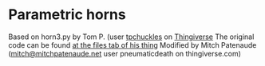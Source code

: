 # Parametric horns
Based on horn3.py by Tom P. (user [tpchuckles](https://www.thingiverse.com/tpchuckles/designs) on [Thingiverse](https://thingiverse.com)
The original code can be found [at the files tab of his thing](https://www.thingiverse.com/thing:5392374/files)
Modified by Mitch Patenaude (mitch@mitchpatenaude.net user pneumaticdeath on thingiverse.com)
